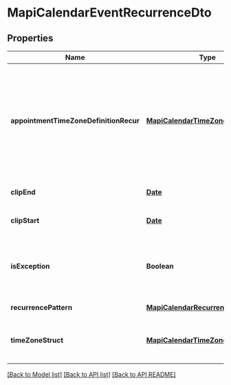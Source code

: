 
# MapiCalendarEventRecurrenceDto
## Properties
Name | Type | Description | Notes
------------ | ------------- | ------------- | -------------
**appointmentTimeZoneDefinitionRecur** | [**MapiCalendarTimeZoneDto**](MapiCalendarTimeZoneDto.md) | Time zone information that describes how to convert the meeting date and time on a recurring series to and from UTC.              |  [optional]
**clipEnd** | [**Date**](Date.md) | Date of the last instance.              | 
**clipStart** | [**Date**](Date.md) | Date of the first instance.              | 
**isException** | **Boolean** | Value indicating whether the object represents an exception.              | 
**recurrencePattern** | [**MapiCalendarRecurrencePatternDto**](MapiCalendarRecurrencePatternDto.md) | Recurrence pattern.              |  [optional]
**timeZoneStruct** | [**MapiCalendarTimeZoneDto**](MapiCalendarTimeZoneDto.md) | Time zone information for a recurring meeting.              |  [optional]




[[Back to Model list]](README.md#documentation-for-models) [[Back to API list]](README.md#documentation-for-api-endpoints) [[Back to API README]](README.md)

